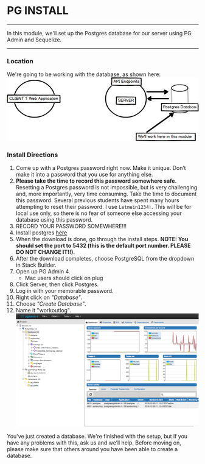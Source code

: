 # PG INSTALL
---

In this module, we'll set up the Postgres database for our server using PG Admin and Sequelize.

<hr />

### Location
We're going to be working with the database, as shown here:
![screenshot](assets/01-pg-youarehere.png)

### Install Directions
1. Come up with a Postgres password right now. Make it unique. Don’t make it into a password that you use for anything else. 
2. **Please take the time to record this password somewhere safe**. Resetting a Postgres password is not impossible, but is very challenging and, more importantly, very time consuming. Take the time to document this password. Several previous students have spent many hours attempting to reset their password. I use `Letmein1234!`. This will be for local use only, so there is no fear of someone else accessing your database using this password. 
3. RECORD YOUR PASSWORD SOMEWHERE!!!
4. Install postgres [here](https://www.postgresql.org/download/)
5. When the download is done, go through the install steps. <b>NOTE: You should set the port to 5432 (this is the default port number. PLEASE DO NOT CHANGE IT!!).</b>
6. After the download completes, choose PostgreSQL from the dropdown in Stack Builder.
7. Open up PG Admin 4.
    * Mac users should click on plug
8. Click Server, then click Postgres.
9. Log in with your memorable password.
10. Right click on *"Database"*.
11. Choose *"Create Database"*.
12. Name it "workoutlog". <br>
![screenshot](assets/02-workoutlog-db.png) <br>

You've just created a database. We're finished with the setup, but if you have any problems with this, ask us and we’ll help. Before moving on, please make sure that others around you have been able to create a database.




